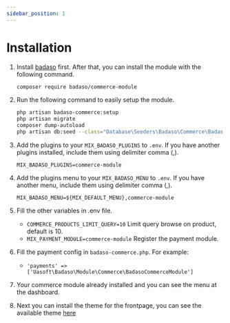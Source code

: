 ```yaml
---
sidebar_position: 1
---
```


# Installation

1. Install [badaso](https://badaso-docs.uatech.co.id/getting-started/installation) first. After that, you can install the module with the following command.

    ```bash
    composer require badaso/commerce-module
    ```

1. Run the following command to easily setup the module.

    ```bash
    php artisan badaso-commerce:setup
    php artisan migrate
    composer dump-autoload
    php artisan db:seed --class="Database\Seeders\Badaso\Commerce\BadasoCommerceModuleSeeder"
    ```

1. Add the plugins to your `MIX_BADASO_PLUGINS` to `.env`. If you have another plugins installed, include them using delimiter comma (,).

    ```
    MIX_BADASO_PLUGINS=commerce-module
    ```

1. Add the plugins menu to your `MIX_BADASO_MENU` to `.env`. If you have another menu, include them using delimiter comma (,).

    ```
    MIX_BADASO_MENU=${MIX_DEFAULT_MENU},commerce-module
    ```

1. Fill the other variables in .env file.
    - `COMMERCE_PRODUCTS_LIMIT_QUERY=10` Limit query browse on product, default is 10.
    - `MIX_PAYMENT_MODULE=commerce-module` Register the payment module.

1. Fill the payment config in `badaso-commerce.php`. For example:
    - `'payments' => ['Uasoft\Badaso\Module\Commerce\BadasoCommerceModule']`

1. Your commerce module already installed and you can see the menu at the dashboard.

1. Next you can install the theme for the frontpage, you can see the available theme [here](https://github.com/uasoft-indonesia/badaso-awesome#themes)
